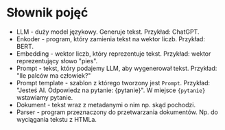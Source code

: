 # Słownik pojęć

- LLM - duży model językowy. Generuje tekst. Przykład: ChatGPT.
- Enkoder - program, który zamienia tekst na wektor liczb. Przykład: BERT.
- Embedding - wektor liczb, który reprezentuje tekst. Przykład: wektor reprezentujący słowo "pies".
- Prompt - tekst, który podajemy LLM, aby wygenerował tekst. Przykład: "Ile palców ma człowiek?"
- Prompt template - szablon z którego tworzony jest `Prompt`. Przykład: "Jesteś AI. Odpowiedz na pytanie: {pytanie}". W miejsce `{pytanie}` wstawiamy pytanie.
- Dokument - tekst wraz z metadanymi o nim np. skąd pochodzi.
- Parser - program przeznaczony do przetwarzania dokumentów. Np. do wyciągania tekstu z HTMLa.
